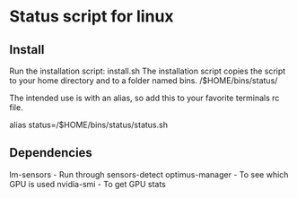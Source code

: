 # Status script for linux

## Install

Run the installation script: install.sh
The installation script copies the script to your home directory and to a folder named bins.
/$HOME/bins/status/

The intended use is with an alias, so add this to your favorite terminals rc file.

alias status=/$HOME/bins/status/status.sh

## Dependencies

lm-sensors - Run through sensors-detect
optimus-manager - To see which GPU is used
nvidia-smi - To get GPU stats
